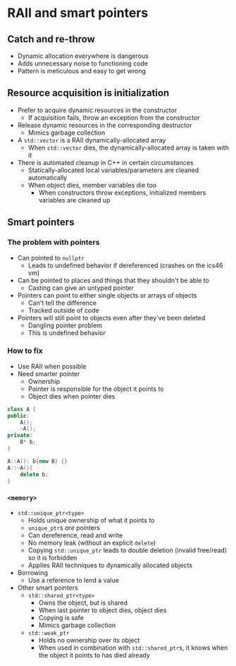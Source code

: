 # RAII and smart pointers

## Catch and re-throw

- Dynamic allocation everywhere is dangerous
- Adds unnecessary noise to functioning code
- Pattern is meticulous and easy to get wrong

## Resource acquisition is initialization

- Prefer to acquire dynamic resources in the constructor
	- If acquisition fails, throw an exception from the constructor
- Release dynamic resources in the corresponding destructor
	- Mimics garbage collection
- A `std::vector` is a RAII dynamically-allocated array
	- When `std::vector` dies, the dynamically-allocated array is taken with it
- There is automated cleanup in C++ in certain circumstances
	- Statically-allocated local variables/parameters are cleaned automatically
	- When object dies, member variables die too
		- When constructors throw exceptions, initialized members variables are cleaned up
	
## Smart pointers

### The problem with pointers

- Can pointed to `nullptr`
	- Leads to undefined behavior if dereferenced (crashes on the ics46 vm)
- Can be pointed to places and things that they shouldn't be able to
	- Casting can give an untyped pointer
- Pointers can point to either single objects or arrays of objects
	- Can't tell the difference
	- Tracked outside of code
- Pointers will still point to objects even after they've been deleted
	- Dangling pointer problem
	- This is undefined behavior

### How to fix

- Use RAII when possible
- Need smarter pointer
	- Ownership
	- Pointer is responsible for the object it points to
	- Object dies when pointer dies

```C++
class A {
public:
	A();
	~A();
private:
	B* b;
}

A::A(): b{new B} {}
A::~A(){
	delete b;
}
```

### `<memory>`

- `std::unique_ptr<type>`
	- Holds unique ownership of what it points to
	- `unique_ptr`s *are* pointers
	- Can dereference, read and write
	- No memory leak (without an explicit `delete`)
	- Copying `std::unique_ptr` leads to double deletion (invalid free/read) so it is forbidden
	- Applies RAII techniques to dynamically allocated objects
- Borrowing
	- Use a reference to lend a value
- Other smart pointers
	- `std::shared_ptr<type>`
		- Owns the object, but is shared
		- When last pointer to object dies, object dies
		- Copying is safe
		- Mimics garbage collection
	- `std::weak_ptr`
		- Holds no ownership over its object
		- When used in combination with `std::shared_ptr`s, it knows when the object it points to has died already